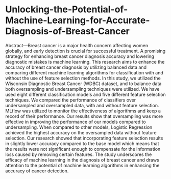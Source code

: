 # Unlocking-the-Potential-of-Machine-Learning-for-Accurate-Diagnosis-of-Breast-Cancer

Abstract—Breast cancer is a major health concern affecting
women globally, and early detection is crucial for successful
treatment. A promising strategy for enhancing breast cancer
diagnosis accuracy and lowering diagnostic mistakes is machine
learning. This research aims to enhance the accuracy of breast
cancer diagnosis by utilizing balanced data and comparing
different machine learning algorithms for classification with
and without the use of feature selection methods. In this study,
we utilized the Wisconsin Diagnostic Breast Cancer (WDBC)
dataset, and to balance data both oversampling and
undersampling techniques were utilized. We have used eight
different classification models and five different feature
selection techniques. We compared the performance of
classifiers over undersampled and oversampled data, with and
without feature selection. MLflow was utilized to monitor the
effectiveness of algorithms and keep a record of their
performance. Our results show that oversampling was more
effective in improving the performance of our models compared
to undersampling. When compared to other models, Logistic
Regression achieved the highest accuracy on the oversampled
data without feature selection. Our research showed that
incorporating feature selection results in slightly lower accuracy
compared to the base model which means that the results were
not significant enough to compensate for the information loss
caused by removing certain features. The study underscores the
efficacy of machine learning in the diagnosis of breast cancer
and draws attention to the potential of machine learning
algorithms in enhancing the accuracy of cancer detection.
